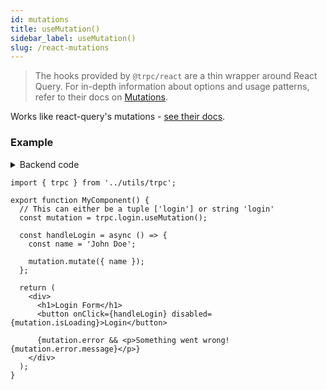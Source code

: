 ```yaml
---
id: mutations
title: useMutation()
sidebar_label: useMutation()
slug: /react-mutations
---
```


> The hooks provided by `@trpc/react` are a thin wrapper around React Query. For in-depth information about options and usage patterns, refer to their docs on [Mutations](https://react-query.tanstack.com/guides/mutations).

Works like react-query's mutations - [see their docs](https://react-query.tanstack.com/guides/mutations).

### Example

<details><summary>Backend code</summary>

```tsx title='server/routers/_app.ts'
import { initTRPC } from '@trpc/server'
import { z } from 'zod';

export const t = initTRPC.create()

export const appRouter = t.router({
  // Create procedure at path 'login'
  // The syntax is identical to creating queries
  login: t
    .procedure
    // using zod schema to validate and infer input values
    .input( 
      z.object({
        name: z.string(),
      })
    )
    .mutation(({ input }) => (
      // Here some login stuff would happen
      return {
        user: {
          name: input.name,
          role: 'ADMIN'
        },
      };
     ))
})
```

</details>

```tsx
import { trpc } from '../utils/trpc';

export function MyComponent() {
  // This can either be a tuple ['login'] or string 'login'
  const mutation = trpc.login.useMutation();

  const handleLogin = async () => {
    const name = 'John Doe';

    mutation.mutate({ name });
  };

  return (
    <div>
      <h1>Login Form</h1>
      <button onClick={handleLogin} disabled={mutation.isLoading}>Login</button>

      {mutation.error && <p>Something went wrong! {mutation.error.message}</p>}
    </div>
  );
}
```
